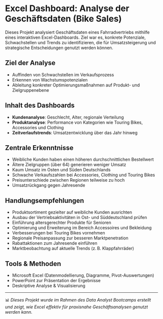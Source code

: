 # Excel Dashboard: Analyse der Geschäftsdaten (Bike Sales)

Dieses Projekt analysiert Geschäftsdaten eines Fahrradvertriebs mithilfe eines interaktiven Excel-Dashboards. Ziel war es, konkrete Potenziale, Schwachstellen und Trends zu identifizieren, die für Umsatzsteigerung und strategische Entscheidungen genutzt werden können.

## Ziel der Analyse

- Auffinden von Schwachstellen im Verkaufsprozess
- Erkennen von Wachstumspotenzialen
- Ableitung konkreter Optimierungsmaßnahmen auf Produkt- und Zielgruppenebene

## Inhalt des Dashboards

- **Kundenanalyse**: Geschlecht, Alter, regionale Verteilung
- **Produktanalyse**: Performance von Kategorien wie Touring Bikes, Accessories und Clothing
- **Zeitverlaufstrends**: Umsatzentwicklung über das Jahr hinweg

## Zentrale Erkenntnisse

- Weibliche Kunden haben einen höheren durchschnittlichen Bestellwert
- Ältere Zielgruppen (über 64) generieren weniger Umsatz
- Kaum Umsatz im Osten und Süden Deutschlands
- Schwache Verkaufszahlen bei Accessories, Clothing und Touring Bikes
- Preisunterschiede zwischen Regionen teilweise zu hoch
- Umsatzrückgang gegen Jahresende

## Handlungsempfehlungen

- Produktsortiment gezielter auf weibliche Kunden ausrichten
- Ausbau der Vertriebsaktivitäten in Ost- und Süddeutschland prüfen
- Einführung altersgerechter Produkte für Senioren
- Optimierung und Erweiterung im Bereich Accessoires und Bekleidung
- Verbesserungen bei Touring Bikes vornehmen
- Regionale Preisanpassung zur besseren Marktpenetration
- Rabattaktionen zum Jahresende einführen
- Marktbeobachtung auf aktuelle Trends (z. B. Klappfahrräder)

## Tools & Methoden

- Microsoft Excel (Datenmodellierung, Diagramme, Pivot-Auswertungen)
- PowerPoint zur Präsentation der Ergebnisse
- Deskriptive Analyse & Visualisierung

---

📊 *Dieses Projekt wurde im Rahmen des Data Analyst Bootcamps erstellt und zeigt, wie Excel effektiv für praxisnahe Geschäftsanalysen genutzt werden kann.*

